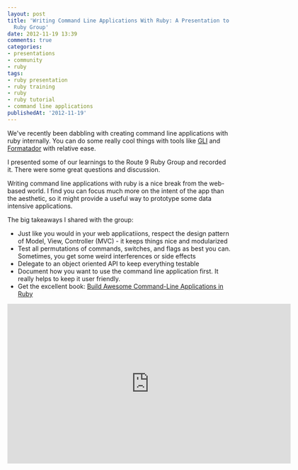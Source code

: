 ```yaml
---
layout: post
title: 'Writing Command Line Applications With Ruby: A Presentation to the Route 9
  Ruby Group'
date: 2012-11-19 13:39
comments: true
categories:
- presentations
- community
- ruby
tags:
- ruby presentation
- ruby training
- ruby
- ruby tutorial
- command line applications
publishedAt: '2012-11-19'
---
```


We've recently been dabbling with creating command line applications with ruby internally. You can do some really cool things with tools like [GLI](https://github.com/davetron5000/gli) and [Formatador](https://github.com/geemus/formatador) with relative ease.

I presented some of our learnings to the Route 9 Ruby Group and recorded it. There were some great questions and discussion.

<!-- more -->

Writing command line applications with ruby is a nice break from the web-based world. I find you can focus much more on the intent of the app than the aesthetic, so it might provide a useful way to prototype some data intensive applications.

The big takeaways I shared with the group:

* Just like you would in your web applicatiions, respect the design pattern of Model, View, Controller (MVC) - it keeps things nice and modularized
* Test all permutations of commands, switches, and flags as best you can. Sometimes, you get some weird interferences or side effects
* Delegate to an object oriented API to keep everything testable
* Document how you want to use the command line application first. It really helps to keep it user friendly.
* Get the excellent book: [Build Awesome Command-Line Applications in Ruby](http://pragprog.com/book/dccar/build-awesome-command-line-applications-in-ruby)

<iframe width="640" height="360" src="http://www.youtube.com/embed/OF4ylrYYeNw?feature=player_detailpage" frameborder="0" allowfullscreen></iframe>

